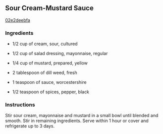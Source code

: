 ## Sour Cream-Mustard Sauce

[02e2deebfa](http://www.delish.com/recipefinder/sour-cream-mustard-sauce-recipe-120302)

### Ingredients

 - 1/2 cup of cream, sour, cultured

 - 1/2 cup of salad dressing, mayonnaise, regular

 - 1/4 cup of mustard, prepared, yellow

 - 2 tablespoon of dill weed, fresh

 - 1 teaspoon of sauce, worcestershire

 - 1/2 teaspoon of spices, pepper, black

### Instructions

Stir sour cream, mayonnaise and mustard in a small bowl until blended and smooth. Stir in remaining ingredients. Serve within 1 hour or cover and refrigerate up to 3 days.